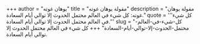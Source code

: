 +++
author = "يوهان غوته"
title = "مقولة يوهان غوته"
description = "مقولة يوهان غوته: كل شيء في العالم محتمل الحدوث إلا توالي أيام السعادة."
quote = '''كل شيء في العالم محتمل الحدوث إلا توالي أيام السعادة.'''
slug = "كل-شيء-في-العالم-محتمل-الحدوث-إلا-توالي-أيام-السعادة"
+++
كل شيء في العالم محتمل الحدوث إلا توالي أيام السعادة.
